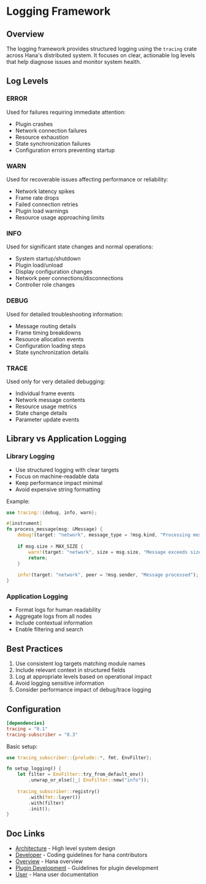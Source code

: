 # Logging Framework

## Overview
The logging framework provides structured logging using the `tracing` crate across Hana's distributed system. It focuses on clear, actionable log levels that help diagnose issues and monitor system health.

## Log Levels

### ERROR
Used for failures requiring immediate attention:
- Plugin crashes
- Network connection failures
- Resource exhaustion
- State synchronization failures
- Configuration errors preventing startup

### WARN
Used for recoverable issues affecting performance or reliability:
- Network latency spikes
- Frame rate drops
- Failed connection retries
- Plugin load warnings
- Resource usage approaching limits

### INFO
Used for significant state changes and normal operations:
- System startup/shutdown
- Plugin load/unload
- Display configuration changes
- Network peer connections/disconnections
- Controller role changes

### DEBUG
Used for detailed troubleshooting information:
- Message routing details
- Frame timing breakdowns
- Resource allocation events
- Configuration loading steps
- State synchronization details

### TRACE
Used only for very detailed debugging:
- Individual frame events
- Network message contents
- Resource usage metrics
- State change details
- Parameter update events

## Library vs Application Logging

### Library Logging
- Use structured logging with clear targets
- Focus on machine-readable data
- Keep performance impact minimal
- Avoid expensive string formatting

Example:
```rust
use tracing::{debug, info, warn};

#[instrument]
fn process_message(msg: &Message) {
    debug!(target: "network", message_type = ?msg.kind, "Processing message");
    
    if msg.size > MAX_SIZE {
        warn!(target: "network", size = msg.size, "Message exceeds size limit");
        return;
    }
    
    info!(target: "network", peer = ?msg.sender, "Message processed");
}
```

### Application Logging
- Format logs for human readability
- Aggregate logs from all nodes
- Include contextual information
- Enable filtering and search

## Best Practices

1. Use consistent log targets matching module names
2. Include relevant context in structured fields
3. Log at appropriate levels based on operational impact
4. Avoid logging sensitive information
5. Consider performance impact of debug/trace logging

## Configuration
```toml
[dependencies]
tracing = "0.1"
tracing-subscriber = "0.3"
```

Basic setup:
```rust
use tracing_subscriber::{prelude::*, fmt, EnvFilter};

fn setup_logging() {
    let filter = EnvFilter::try_from_default_env()
        .unwrap_or_else(|_| EnvFilter::new("info"));
        
    tracing_subscriber::registry()
        .with(fmt::layer())
        .with(filter)
        .init();
}
```

## Doc Links
- [Architecture](../architecture/README.md) - High level system design
- [Developer](../developer/README.md) - Coding guidelines for hana contributors
- [Overview](../../README.md) - Hana overview
- [Plugin Development](../visualization/README.md) - Guidelines for plugin development
- [User](../user/README.md) - Hana user documentation
